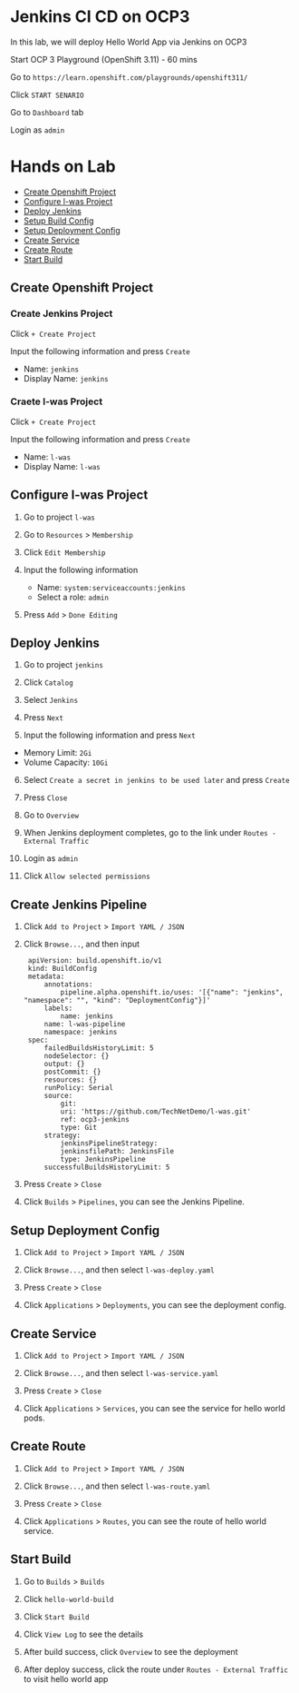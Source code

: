 # Jenkins CI CD on OCP3

In this lab, we will deploy Hello World App via Jenkins on OCP3

Start OCP 3 Playground (OpenShift 3.11) - 60 mins

Go to `https://learn.openshift.com/playgrounds/openshift311/`

Click `START SENARIO`

Go to `Dashboard` tab

Login as `admin`


# Hands on Lab
- [Create Openshift Project](#create-openshift-project)
- [Configure l-was Project](#configure-l\-was-project)
- [Deploy Jenkins](#deploy-jenkins)
- [Setup Build Config](#setup-build-config)
- [Setup Deployment Config](#setup-deployment-config)
- [Create Service](#create-service)
- [Create Route](#create-route)
- [Start Build](#start-build)


## Create Openshift Project

### Create Jenkins Project

Click `+ Create Project`

Input the following information and press `Create` 
- Name: `jenkins`
- Display Name: `jenkins`

### Craete l-was Project

Click `+ Create Project`

Input the following information and press `Create` 
- Name: `l-was`
- Display Name: `l-was`


## Configure l-was Project

1. Go to project `l-was`

2. Go to `Resources` > `Membership`

3. Click `Edit Membership`

4. Input the following information
    - Name: `system:serviceaccounts:jenkins`
    - Select a role: `admin`

5. Press `Add` > `Done Editing`


## Deploy Jenkins

1. Go to project `jenkins`

2. Click `Catalog`

3. Select `Jenkins`

4. Press `Next`

5. Input the following information and press `Next` 
  - Memory Limit: `2Gi`
  - Volume Capacity: `10Gi`
  
6. Select `Create a secret in jenkins to be used later` and press `Create`

7. Press `Close`

8. Go to `Overview`

9. When Jenkins deployment completes, go to the link under `Routes - External Traffic`

10. Login as `admin`

11. Click `Allow selected permissions`


## Create Jenkins Pipeline

1. Click `Add to Project` > `Import YAML / JSON`

2. Click `Browse...`, and then input 
        
        apiVersion: build.openshift.io/v1
        kind: BuildConfig
        metadata:
            annotations:
                pipeline.alpha.openshift.io/uses: '[{"name": "jenkins", "namespace": "", "kind": "DeploymentConfig"}]'
            labels:
                name: jenkins
            name: l-was-pipeline
            namespace: jenkins
        spec:
            failedBuildsHistoryLimit: 5
            nodeSelector: {}
            output: {}
            postCommit: {}
            resources: {}
            runPolicy: Serial
            source:
                git:
                uri: 'https://github.com/TechNetDemo/l-was.git'
                ref: ocp3-jenkins
                type: Git
            strategy:
                jenkinsPipelineStrategy:
                jenkinsfilePath: JenkinsFile
                type: JenkinsPipeline
            successfulBuildsHistoryLimit: 5

3. Press `Create` > `Close`

4. Click `Builds` > `Pipelines`, you can see the Jenkins Pipeline.


## Setup Deployment Config

1. Click `Add to Project` > `Import YAML / JSON`

2. Click `Browse...`, and then select `l-was-deploy.yaml`

3. Press `Create` > `Close`

4. Click `Applications` > `Deployments`, you can see the deployment config.


## Create Service

1. Click `Add to Project` > `Import YAML / JSON`

2. Click `Browse...`, and then select `l-was-service.yaml`

3. Press `Create` > `Close`

4. Click `Applications` > `Services`, you can see the service for hello world pods.


## Create Route

1. Click `Add to Project` > `Import YAML / JSON`

2. Click `Browse...`, and then select `l-was-route.yaml`

3. Press `Create` > `Close`

4. Click `Applications` > `Routes`, you can see the route of hello world service.


## Start Build

1. Go to `Builds` > `Builds`

2. Click `hello-world-build`

3. Click `Start Build`

4. Click `View Log` to see the details

5. After build success, click `Overview` to see the deployment

6. After deploy success, click the route under `Routes - External Traffic` to visit hello world app



